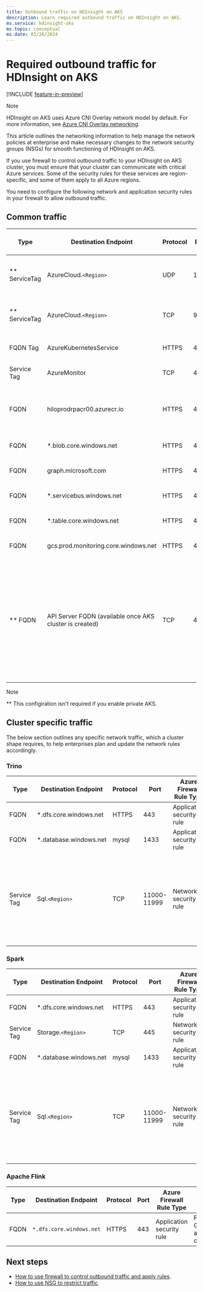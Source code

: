```yaml
---
title: Outbound traffic on HDInsight on AKS
description: Learn required outbound traffic on HDInsight on AKS. 
ms.service: hdinsight-aks
ms.topic: conceptual
ms.date: 03/26/2024
---
```


# Required outbound traffic for HDInsight on AKS

[!INCLUDE [feature-in-preview](includes/feature-in-preview.md)]

> [!NOTE]
> HDInsight on AKS uses Azure CNI Overlay network model by default. For more information, see [Azure CNI Overlay networking](../aks/concepts-network-azure-cni-overlay.md).

This article outlines the networking information to help manage the network policies at enterprise and make necessary changes to the network security groups (NSGs) for smooth functioning of HDInsight on AKS.

If you use firewall to control outbound traffic to your HDInsight on AKS cluster, you must ensure that your cluster can communicate with critical Azure services. 
Some of the security rules for these services are region-specific, and some of them apply to all Azure regions.

You need to configure the following network and application security rules in your firewall to allow outbound traffic.

## Common traffic


|Type| Destination Endpoint              | Protocol | Port | Azure Firewall Rule Type | Use |
|----|-----------------------------------|----------|------|-----| ----|
| ** ServiceTag | AzureCloud.`<Region>`   | UDP      | 1194 | Network security rule| Tunneled secure communication between the nodes and the control plane.|
| ** ServiceTag | AzureCloud.`<Region>`   | TCP      | 9000 | Network security rule|Tunneled secure communication between the nodes and the control plane.|
| FQDN Tag| AzureKubernetesService | HTTPS      | 443 |Application security rule| Required by AKS Service.|
| Service Tag  | AzureMonitor | TCP      | 443 |Network security rule| Required for integration with Azure Monitor.|
| FQDN| hiloprodrpacr00.azurecr.io|HTTPS|443|Application security rule| Downloads metadata info of the docker image for setup of HDInsight on AKS and monitoring.|
| FQDN| *.blob.core.windows.net|HTTPS|443|Application security rule| Monitoring and setup of HDInsight on AKS.|
| FQDN|graph.microsoft.com|HTTPS|443|Application security rule|  Authentication.|
| FQDN|*.servicebus.windows.net|HTTPS|443|Application security rule| Monitoring.|
| FQDN|*.table.core.windows.net|HTTPS|443|Application security rule| Monitoring.
| FQDN|gcs.prod.monitoring.core.windows.net|HTTPS|443|Application security rule| Monitoring.|
| ** FQDN|API Server FQDN (available once AKS cluster is created)|TCP|443|Network security rule| Required as the running pods/deployments use it to access the API Server. You can get this information from the AKS cluster running behind the cluster pool. For more information, see [how to get API Server FQDN](secure-traffic-by-firewall-azure-portal.md#get-aks-cluster-details-created-behind-the-cluster-pool) using Azure portal.|

> [!NOTE]
> ** This configiration isn't required if you enable private AKS. 

## Cluster specific traffic

The below section outlines any specific network traffic, which a cluster shape requires, to help enterprises plan and update the network rules accordingly.

### Trino

| Type | Destination Endpoint              | Protocol | Port | Azure Firewall Rule Type |Use |
|------|-----------------------------------|----------|------|-----|----|
| FQDN|*.dfs.core.windows.net|HTTPS|443|Application security rule|Required if Hive is enabled. It's user's own Storage account, such as contosottss.dfs.core.windows.net|
| FQDN|*.database.windows.net|mysql|1433|Application security rule|Required if Hive is enabled. It's user's own SQL server, such as contososqlserver.database.windows.net|
|Service Tag | Sql.`<Region>`|TCP|11000-11999|Network security rule|Required if Hive is enabled. It's used in connecting to SQL server. It's recommended to allow outbound communication from the client to all Azure SQL IP addresses in the region on ports in the range of 11000 to 11999. Use the Service Tags for SQL to make this process easier to manage. When using the Redirect connection policy, refer to the [Azure IP Ranges and Service Tags – Public Cloud](https://www.microsoft.com/download/details.aspx?id=56519) for a list of your region's IP addresses to allow.|

### Spark

| Type | Destination Endpoint| Protocol | Port | Azure Firewall Rule Type |Use |
|------|---------------------|----------|------|-----|---|
| FQDN|*.dfs.core.windows.net|HTTPS|443|Application security rule|Spark Azure Data Lake Storage Gen2. It's user's Storage account: such as contosottss.dfs.core.windows.net|
|Service Tag | Storage.`<Region>`|TCP|445|Network security rule|Use SMB protocol to connect to Azure File|
| FQDN|*.database.windows.net|mysql|1433|Application security rule|Required if Hive is enabled. It's user's own SQL server, such as contososqlserver.database.windows.net|
|Service Tag | Sql.`<Region>`|TCP|11000-11999|Network security rule|Required if Hive is enabled. It's used to connect to SQL server. It's recommended to allow outbound communication from the client to all Azure SQL IP addresses in the region on ports in the range of 11000 to 11999. Use the Service Tags for SQL to make this process easier to manage. When using the Redirect connection policy, refer to the [Azure IP Ranges and Service Tags – Public Cloud](https://www.microsoft.com/download/details.aspx?id=56519) for a list of your region's IP addresses to allow. |

### Apache Flink

|Type|Destination Endpoint|Protocol|Port|Azure Firewall Rule Type |Use|
|-|-|-|-|-|--|
|FQDN|`*.dfs.core.windows.net`|HTTPS|443|Application security rule|Flink Azure Data Lake Storage Gens. It's user's Storage account: such as contosottss.dfs.core.windows.net|

## Next steps
* [How to use firewall to control outbound traffic and apply rules](./secure-traffic-by-firewall.md).
* [How to use NSG to restrict traffic](./secure-traffic-by-nsg.md).
